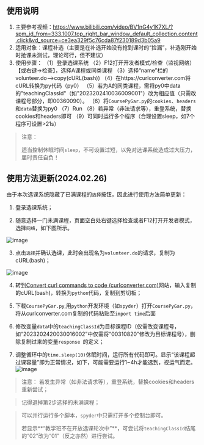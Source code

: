## 使用说明
1. 主要参考视频：https://www.bilibili.com/video/BV1nG4y1K7XL/?spm_id_from=333.1007.top_right_bar_window_default_collection.content.click&vd_source=ce3ea329f5c76cda87f230189d3b05a9
2. 适用对象：课程补选（主要是在补选开始没有抢到课时的“捡漏”，补选刚开始时抢课未测试，理论可行，但不建议）
3. 使用步骤：
（1）登录选课系统
（2）F12打开开发者模式/检查（监视网络）【或右键->检查】，选择A课程或同类课程
（3）选择“name”栏的volunteer.do-->copy(cURL(bash))
（4）在https://curlconverter.com将cURL转换为py代码（py0）
（5）若为A的同类课程，需将py0中data的"teachingClassId"（如"2023202410036009001"）改为相应值（只需改课程号部分，即00360090）。
（6）将`CoursePyGar.py`的`cookies`、`headers`和`data`替换为py0
（7）Run
（8）若异常（非法请求等），重登系统，替换cookies和headers即可
（9）可同时运行多个程序（合理设置sleep，如7个程序可设置>21s）

> 注意：
>
> 适当控制休眠时间`sleep`，不可设置过短，以免对选课系统造成过大压力，届时责任自负！

  
## 使用方法更新(2024.02.26)

由于本次选课系统隐藏了已满课程的`选择`按钮，因此进行使用方法简单更新：

1. 登录选课系统；

2. 随意选择一门未满课程，页面空白处右键选择检查或者F12打开开发者模式，选择`网络`，如下图所示。

  ![image](https://github.com/KW10-2/Gadgets/assets/150025813/859caa19-1842-4b35-9174-31f5c3ce5dba)


3. 点击`选择`并确认选课，此时会出现名为`volunteer.do`的请求，复制为cURL(bash)；

![image](https://github.com/KW10-2/Gadgets/assets/150025813/4d145047-7f0f-4139-9d8b-43dd0093fdc9)

4. 转到[Convert curl commands to code (curlconverter.com)](https://curlconverter.com/)网站，输入复制的cURL(bash)，转换为`python`代码，复制到剪切板；

5. 下载`CoursePyGar.py`,用`python`开发环境（如`spyder`）打开`CoursePyGar.py`，将从curlconverter.com复制的代码粘贴至`import time`后面

6. 修改变量`data`中的`teachingClassId`为目标课程ID（仅需改变课程号，如“2023202420030016002”中仅需将“00310820”修改为目标课程号），删除复制过来的变量`response `的定义；

7. 调整循环中的`time.sleep(10)`休眠时间，运行所有代码即可。显示“该课程超过课容量”即为正常情况，如下，可能需要运行1~4h才能选到，视运气而定。
![image](https://github.com/KW10-2/Gadgets/assets/150025813/89acc8da-7759-400e-8ce5-440a8f3bb729)

> 注意：
> 若发生异常（如非法请求等），重登系统，替换cookies和headers重新尝试；

> 记得退掉第2步选择的未满课程；

> 可以并行运行多个脚本，`spyder`中只需打开多个控制台即可。
>
>  
> 若显示**“教学班不在开放选课轮次中”**，可尝试将`teachingClassId`结尾的“02”改为“01”（反之亦然）进行尝试。       
